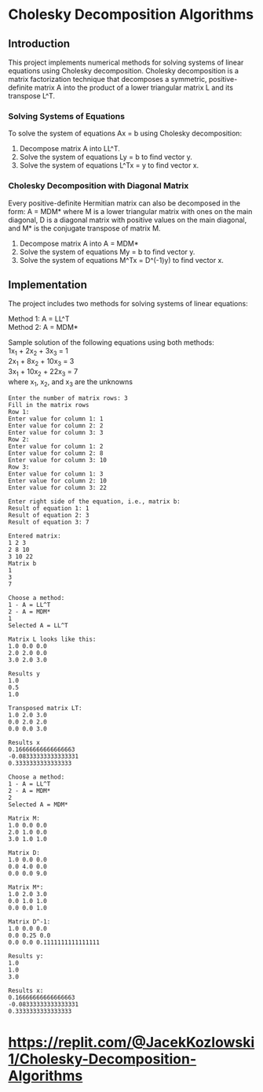 # Cholesky Decomposition Algorithms
## Introduction
This project implements numerical methods for solving systems of linear equations using Cholesky decomposition. Cholesky decomposition is a matrix factorization technique that decomposes a symmetric, positive-definite matrix A into the product of a lower triangular matrix L and its transpose L^T.

### Solving Systems of Equations
To solve the system of equations Ax = b using Cholesky decomposition:

1. Decompose matrix A into LL^T.
2. Solve the system of equations Ly = b to find vector y.
3. Solve the system of equations L^Tx = y to find vector x.

### Cholesky Decomposition with Diagonal Matrix
Every positive-definite Hermitian matrix can also be decomposed in the form:
 A = MDM* 
where M is a lower triangular matrix with ones on the main diagonal, D is a diagonal matrix with positive values on the main diagonal, and M* is the conjugate transpose of matrix M.

1. Decompose matrix A into A = MDM*
2. Solve the system of equations My = b to find vector y.
3. Solve the system of equations M^Tx = D^(-1)y) to find vector x.

## Implementation
The project includes two methods for solving systems of linear equations:

Method 1: A = LL^T  
Method 2: A = MDM*

Sample solution of the following equations using both methods:   
1x<sub>1</sub> + 2x<sub>2</sub> + 3x<sub>3</sub> = 1    
2x<sub>1</sub> + 8x<sub>2</sub> + 10x<sub>3</sub> = 3    
3x<sub>1</sub> + 10x<sub>2</sub> + 22x<sub>3</sub> = 7    
where x<sub>1</sub>, x<sub>2</sub>, and x<sub>3</sub> are the unknowns  
```
Enter the number of matrix rows: 3   
Fill in the matrix rows    
Row 1:   
Enter value for column 1: 1   
Enter value for column 2: 2   
Enter value for column 3: 3   
Row 2:   
Enter value for column 1: 2   
Enter value for column 2: 8   
Enter value for column 3: 10   
Row 3:   
Enter value for column 1: 3    
Enter value for column 2: 10   
Enter value for column 3: 22   
  
Enter right side of the equation, i.e., matrix b:    
Result of equation 1: 1   
Result of equation 2: 3   
Result of equation 3: 7   
   
Entered matrix:   
1 2 3    
2 8 10    
3 10 22    
Matrix b   
1    
3    
7   
  
Choose a method:    
1 - A = LL^T   
2 - A = MDM*   
1   
Selected A = LL^T   
   
Matrix L looks like this:    
1.0 0.0 0.0    
2.0 2.0 0.0    
3.0 2.0 3.0    
    
Results y   
1.0     
0.5   
1.0   
   
Transposed matrix LT:    
1.0 2.0 3.0    
0.0 2.0 2.0    
0.0 0.0 3.0    
   
Results x   
0.16666666666666663   
-0.08333333333333331   
0.3333333333333333   
  
Choose a method:    
1 - A = LL^T   
2 - A = MDM*   
2   
Selected A = MDM*   
   
Matrix M:   
1.0 0.0 0.0   
2.0 1.0 0.0    
3.0 1.0 1.0    
   
Matrix D:  
1.0 0.0 0.0   
0.0 4.0 0.0   
0.0 0.0 9.0    
   
Matrix M*: 
1.0 2.0 3.0   
0.0 1.0 1.0    
0.0 0.0 1.0   
   
Matrix D^-1:   
1.0 0.0 0.0    
0.0 0.25 0.0    
0.0 0.0 0.1111111111111111   
   
Results y:   
1.0  
1.0  
3.0  
   
Results x:    
0.16666666666666663   
-0.08333333333333331   
0.3333333333333333    
```   

# https://replit.com/@JacekKozlowski1/Cholesky-Decomposition-Algorithms
